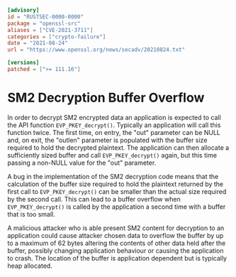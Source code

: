 ```toml
[advisory]
id = "RUSTSEC-0000-0000"
package = "openssl-src"
aliases = ["CVE-2021-3711"]
categories = ["crypto-failure"]
date = "2021-08-24"
url = "https://www.openssl.org/news/secadv/20210824.txt"

[versions]
patched = [">= 111.16"]
```

# SM2 Decryption Buffer Overflow

In order to decrypt SM2 encrypted data an application is expected to call the
API function `EVP_PKEY_decrypt()`. Typically an application will call this
function twice. The first time, on entry, the "out" parameter can be NULL and,
on exit, the "outlen" parameter is populated with the buffer size required to
hold the decrypted plaintext. The application can then allocate a sufficiently
sized buffer and call `EVP_PKEY_decrypt()` again, but this time passing a non-NULL
value for the "out" parameter.

A bug in the implementation of the SM2 decryption code means that the
calculation of the buffer size required to hold the plaintext returned by the
first call to `EVP_PKEY_decrypt()` can be smaller than the actual size required by
the second call. This can lead to a buffer overflow when `EVP_PKEY_decrypt()` is
called by the application a second time with a buffer that is too small.

A malicious attacker who is able present SM2 content for decryption to an
application could cause attacker chosen data to overflow the buffer by up to a
maximum of 62 bytes altering the contents of other data held after the
buffer, possibly changing application behaviour or causing the application to
crash. The location of the buffer is application dependent but is typically
heap allocated.
